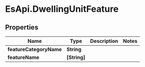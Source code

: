 # EsApi.DwellingUnitFeature

## Properties

Name | Type | Description | Notes
------------ | ------------- | ------------- | -------------
**featureCategoryName** | **String** |  | 
**featureName** | **[String]** |  | 


